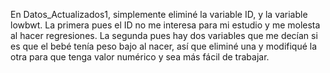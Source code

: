 En Datos_Actualizados1, simplemente eliminé la variable ID, y la variable lowbwt. La primera pues el ID no me interesa para mi estudio y me molesta al hacer regresiones. La segunda pues hay dos variables que me decían si es que el bebé tenía peso bajo al nacer, así que eliminé una y modifiqué la otra para que tenga valor numérico y sea más fácil de trabajar.

